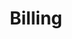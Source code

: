---
title: "Billing"
weight: 3
menu:
  server:
    parent: "cloud_account_management"
    identifier: "cloud_billing"
    title: "Billing"
---